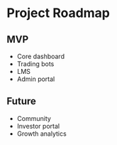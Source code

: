 
# Project Roadmap

## MVP
- Core dashboard
- Trading bots
- LMS
- Admin portal

## Future
- Community
- Investor portal
- Growth analytics
